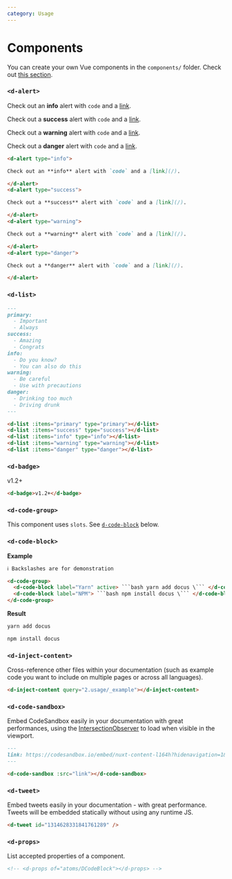 ```yaml
---
category: Usage
---
```


# Components

You can create your own Vue components in the `components/` folder. Check out [this section](https://content.nuxtjs.org/writing#vue-components).

### `<d-alert>`

<d-code-group>
<d-code-block label="Preview" preview>

<d-alert type="info" style="margin-top: 0;">

Check out an **info** alert with `code` and a [link](/).

</d-alert>
<d-alert type="success">

Check out a **success** alert with `code` and a [link](/).

</d-alert>
<d-alert type="warning">

Check out a **warning** alert with `code` and a [link](/).

</d-alert>
<d-alert type="danger" style="margin-bottom: 0;">

Check out a **danger** alert with `code` and a [link](/).

</d-alert>

</d-code-block>
<d-code-block label="Code">

```md
<d-alert type="info">

Check out an **info** alert with `code` and a [link](/).

</d-alert>
<d-alert type="success">

Check out a **success** alert with `code` and a [link](/).

</d-alert>
<d-alert type="warning">

Check out a **warning** alert with `code` and a [link](/).

</d-alert>
<d-alert type="danger">

Check out a **danger** alert with `code` and a [link](/).

</d-alert>
```

</d-code-block>
</d-code-group>

<!-- <d-props of="atoms/DAlert"></d-props> -->

### `<d-list>`

<d-code-group>
<d-code-block label="Preview" active preview>

<d-list :items="['Important', 'Always']" type="primary"></d-list>
<d-list :items="['Amazing', 'Congrats']" type="success"></d-list>
<d-list :items="['Do you know?', 'You can also do this']" type="info"></d-list>
<d-list :items="['Be careful', 'Use with precautions']" type="warning"></d-list>
<d-list :items="['Drinking too much', 'Driving drunk']" type="danger"></d-list>

</d-code-block>
<d-code-block label="Code">

```md
---
primary:
  - Important
  - Always
success:
  - Amazing
  - Congrats
info:
  - Do you know?
  - You can also do this
warning:
  - Be careful
  - Use with precautions
danger:
  - Drinking too much
  - Driving drunk
---

<d-list :items="primary" type="primary"></d-list>
<d-list :items="success" type="success"></d-list>
<d-list :items="info" type="info"></d-list>
<d-list :items="warning" type="warning"></d-list>
<d-list :items="danger" type="danger"></d-list>
```

</d-code-block>
</d-code-group>

<!-- <d-props of="atoms/DList"></d-props> !-->

### `<d-badge>`

<d-code-group>
  <d-code-block label="Preview" active preview>
    <d-badge>v1.2+</d-badge>
  </d-code-block>
  <d-code-block label="Code">

```md
<d-badge>v1.2+</d-badge>
```

  </d-code-block>
</d-code-group>

### `<d-code-group>`

This component uses `slots`. See [`d-code-block`](#d-code-block) below.

### `<d-code-block>`

**Example**

````html
ℹ️ Backslashes are for demonstration

<d-code-group>
  <d-code-block label="Yarn" active> ```bash yarn add docus \``` </d-code-block>
  <d-code-block label="NPM"> ```bash npm install docus \``` </d-code-block>
</d-code-group>
````

**Result**

<d-code-group>
  <d-code-block label="Yarn" active>

```bash
yarn add docus
```

  </d-code-block>
  <d-code-block label="NPM">

```bash
npm install docus
```

  </d-code-block>
</d-code-group>

<!-- <d-props of="atoms/DCodeBlock"></d-props> -->

### `<d-inject-content>`

Cross-reference other files within your documentation (such as example code you want to include on multiple pages or across all languages).

<d-code-group>
  <d-code-block label="Preview" active preview>
    <d-inject-content query="2.usage/_example"></d-inject-content>
  </d-code-block>
  <d-code-block label="Code">

```md
<d-inject-content query="2.usage/_example"></d-inject-content>
```

  </d-code-block>
</d-code-group>

<!-- <d-props of="atoms/DInjectContent"></d-props> -->

### `<d-code-sandbox>`

Embed CodeSandbox easily in your documentation with great performances, using the [IntersectionObserver](https://developer.mozilla.org/en-US/docs/Web/API/Intersection_Observer_API) to load when visible in the viewport.

<d-code-group>
  <d-code-block label="Preview" active preview>
    <d-code-sandbox src="https://codesandbox.io/embed/nuxt-content-l164h?hidenavigation=1&theme=dark"></d-code-sandbox>
  </d-code-block>
  <d-code-block label="Code">

```md
---
link: https://codesandbox.io/embed/nuxt-content-l164h?hidenavigation=1&theme=dark
---

<d-code-sandbox :src="link"></d-code-sandbox>
```

  </d-code-block>
</d-code-group>

<!-- <d-props of="atoms/DCodeSandbox"></d-props> -->

### `<d-tweet>`

Embed tweets easily in your documentation - with great performance. Tweets will be embedded statically without using any runtime JS.

<d-code-group>
  <d-code-block label="Preview" active preview>

  <d-tweet id="1314628331841761289" />

  </d-code-block>
  <d-code-block label="Code">

```md
<d-tweet id="1314628331841761289" />
```

  </d-code-block>
</d-code-group>

<!-- <d-props of="atoms/DTweet"></d-props> -->

### `<d-props>`

List accepted properties of a component.

<d-code-group>
  <d-code-block label="Preview" active preview>

  <!-- <d-props of="atoms/DCodeBlock"></d-props> -->

  </d-code-block>
  <d-code-block label="Code">

```md
<!-- <d-props of="atoms/DCodeBlock"></d-props> -->
```

  </d-code-block>
</d-code-group>

<!-- <d-props of="atoms/DProps"></d-props> -->
